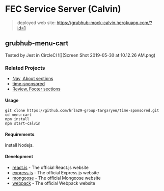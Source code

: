 # FEC Service Server (Calvin)
> deployed web site: https://grubhub-mock-calvin.herokuapp.com/?id=1

## grubhub-menu-cart

Tested by Jest in CircleCI
![](Screen Shot 2019-05-30 at 10.12.26 AM.png)

### Related Projects

* [Nav, About sections](https://github.com/hrla29-group-targaryen/nav-about)
* [time-sponsored](https://github.com/hrla29-group-targaryen/time-sponsored)
* [Review, Footer sections](https://github.com/hrla29-group-targaryen/reviews)

#### Usage

```
git clone https://github.com/hrla29-group-targaryen/time-sponsored.git
cd menu-cart
npm install
npm start-calvin
```

#### Requirements

install Nodejs.

#### Development

* [react.js](https://www.npmjs.com/package/react) - The official React.js website
* [express.js](https://www.npmjs.com/package/express) - The official Express.js website
* [mongoose](https://www.npmjs.com/package/mongoose) - The official Mongoose website
* [webpack](https://www.npmjs.com/package/webpack) - The official Webpack website

